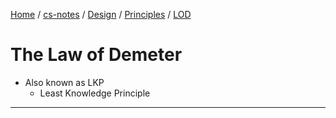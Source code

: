 [Home](https://mengxianbin.github.io) /
[cs-notes](https://mengxianbin.github.io/cs-notes/site) /
[Design](https://mengxianbin.github.io/cs-notes/site/Design) /
[Principles](https://mengxianbin.github.io/cs-notes/site/Design/Principles) /
[LOD](https://mengxianbin.github.io/cs-notes/site/Design/Principles/LOD)

# The Law of Demeter

* Also known as LKP
    * Least Knowledge Principle

---
